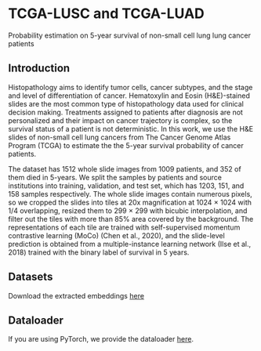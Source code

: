 # TCGA-LUSC and TCGA-LUAD 
Probability estimation on 5-year survival of non-small cell lung lung cancer patients

## Introduction
Histopathology aims to identify tumor cells, cancer subtypes, and
the stage and level of differentiation of cancer. Hematoxylin and Eosin (H&E)-stained slides are
the most common type of histopathology data used for clinical decision making. Treatments assigned to patients after diagnosis are not personalized and their
impact on cancer trajectory is complex, so the survival status of a patient is not deterministic. In
this work, we use the H&E slides of non-small cell lung cancers from The Cancer Genome Atlas
Program (TCGA) to estimate the the 5-year survival probability of cancer patients. 

The dataset has 1512 whole slide images
from 1009 patients, and 352 of them died in 5-years. We split the samples by patients and source
institutions into training, validation, and test set, which has 1203, 151, and 158 samples respectively.
The whole slide images contain numerous pixels, so we cropped the slides into tiles at 20x magnification at 1024 × 1024 with 1/4 overlapping, resized them to 299 × 299 with bicubic interpolation, and filter out the tiles with more than 85% area covered by the background. The representations of each tile
are trained with self-supervised momentum contrastive learning (MoCo) (Chen et al., 2020), and
the slide-level prediction is obtained from a multiple-instance learning network (Ilse et al., 2018)
trained with the binary label of survival in 5 years.

## Datasets

Download the extracted embeddings [here]()

## Dataloader
If you are using PyTorch, we provide the dataloader [here](https://github.com/jackzhu727/deep-probability-estimation/blob/main/datasets/cancer_survival.py).

